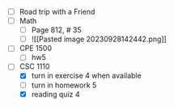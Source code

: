 - [ ] Road trip with a Friend
- [ ] Math
	- [ ] Page 812, # 35  
	- [ ] ![[Pasted image 20230928142442.png]]
- [ ] CPE 1500
	 - [ ] hw5
- [ ] CSC 1110
	- [x] turn in exercise 4 when available
	- [ ] turn in homework 5
	- [x] reading quiz 4